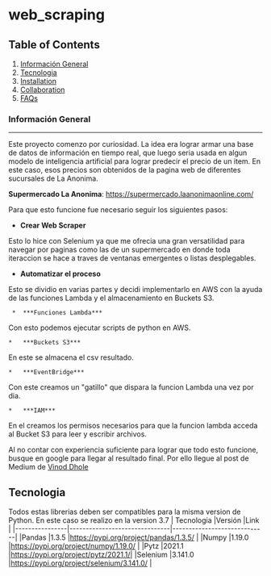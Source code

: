 # web_scraping

## Table of Contents
1. [Información General](#general-info)
2. [Tecnologia](#technologies)
3. [Installation](#installation)
4. [Collaboration](#collaboration)
5. [FAQs](#faqs)
### Información General
***
Este proyecto comenzo por curiosidad. La idea era lograr armar una base de datos de información en tiempo real, que luego 
seria usada en algun modelo de inteligencia artificial para lograr predecir el precio de un item. 
En este caso, esos precios son obtenidos de la pagina web de diferentes sucursales de La Anonima.
 
**Supermercado La Anonima**:  https://supermercado.laanonimaonline.com/

Para que esto funcione fue necesario seguir los siguientes pasos:
 * **Crear Web Scraper**

Esto lo hice con Selenium ya que me ofrecia una gran versatilidad para navegar por paginas como las de un supermercado
en donde toda iteraccion se hace a traves de ventanas emergentes o listas desplegables.
 * **Automatizar el proceso**

Esto se dividio en varias partes y decidi implementarlo en AWS con la ayuda de las funciones Lambda y el almacenamiento
en Buckets S3. 

	 *  ***Funciones Lambda***
Con esto podemos ejecutar scripts de python en AWS.

	*	***Buckets S3***
En este se almacena el csv resultado.

	*	***EventBridge***
Con este creamos un "gatillo" que dispara la funcion Lambda una vez por dia.

	*	***IAM***
En el creamos los permisos necesarios para que la funcion lambda acceda al Bucket S3 para leer y escribir archivos. 


Al no contar con experiencia suficiente para lograr que todo esto funcione, busque en google para llegar al resultado final. Por ello llegue al post  de Medium de [Vinod Dhole](https://blog.jovian.com/automate-web-scraping-using-python-aws-lambda-amazon-s3-amazon-eventbridge-cloudwatch-c4c982c35fa9)

## Tecnologia
Todos estas librerias deben ser compatibles para la misma version de Python. En este caso se realizo en la version 3.7
| Tecnologia     |Versión                         |Link                         |
|----------------|-------------------------------|-----------------------------|
|Pandas          |1.3.5                          |https://pypi.org/project/pandas/1.3.5/            |
|Numpy           |1.19.0                         |https://pypi.org/project/numpy/1.19.0/            |
|Pytz            |2021.1                         |https://pypi.org/project/pytz/2021.1/|
|Selenium        |3.141.0                          |https://pypi.org/project/selenium/3.141.0/       |
